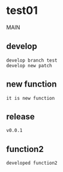 # test01
MAIN

## develop
    develop branch test
    develop new patch

## new function
    it is new function

## release
    v0.0.1
## function2
    developed function2
